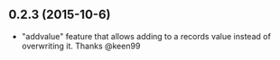 0.2.3 (2015-10-6)
------------------

 * "addvalue" feature that allows adding to a records value instead of overwriting it. Thanks @keen99

